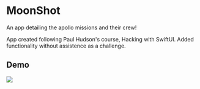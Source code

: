 
# MoonShot
An app detailing the apollo missions and their crew!

App created following Paul Hudson's course, Hacking with SwiftUI. 
Added functionality without assistence as a challenge.

## Demo


![](https://media.giphy.com/media/pIPbfCWrR5KYuu3ppX/giphy.gif)

